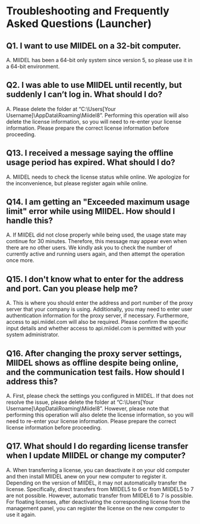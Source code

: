 # Troubleshooting and Frequently Asked Questions (Launcher)

## Q1. I want to use MIIDEL on a 32-bit computer.

A. MIIDEL has been a 64-bit only system since version 5, so please use it in a 64-bit environment.

## Q2. I was able to use MIIDEL until recently, but suddenly I can’t log in. What should I do?

A. Please delete the folder at “C:\Users\[Your Username]\AppData\Roaming\Miidel8”. Performing this operation will also delete the license information, so you will need to re-enter your license information. Please prepare the correct license information before proceeding.

## Q13. I received a message saying the offline usage period has expired. What should I do?

A. MIIDEL needs to check the license status while online. We apologize for the inconvenience, but please register again while online.

## Q14. I am getting an "Exceeded maximum usage limit" error while using MIIDEL. How should I handle this?

A. If MIIDEL did not close properly while being used, the usage state may continue for 30 minutes. Therefore, this message may appear even when there are no other users. We kindly ask you to check the number of currently active and running users again, and then attempt the operation once more.

## Q15. I don't know what to enter for the address and port. Can you please help me?

A. This is where you should enter the address and port number of the proxy server that your company is using. Additionally, you may need to enter user authentication information for the proxy server, if necessary. Furthermore, access to api.miidel.com will also be required. Please confirm the specific input details and whether access to api.miidel.com is permitted with your system administrator.

## Q16. After changing the proxy server settings, MIIDEL shows as offline despite being online, and the communication test fails. How should I address this?

A. First, please check the settings you configured in MIIDEL. If that does not resolve the issue, please delete the folder at “C:\Users\[Your Username]\AppData\Roaming\Miidel8”. However, please note that performing this operation will also delete the license information, so you will need to re-enter your license information. Please prepare the correct license information before proceeding.

## Q17. What should I do regarding license transfer when I update MIIDEL or change my computer?

A. When transferring a license, you can deactivate it on your old computer and then install MIIDEL anew on your new computer to register it. Depending on the version of MIIDEL, it may not automatically transfer the license. Specifically, direct transfers from MIIDEL5 to 6 or from MIIDEL5 to 7 are not possible. However, automatic transfer from MIIDEL6 to 7 is possible. For floating licenses, after deactivating the corresponding license from the management panel, you can register the license on the new computer to use it again.
